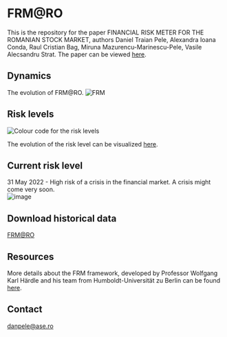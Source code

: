 # FRM@RO

This is the repository for the paper FINANCIAL RISK METER FOR THE ROMANIAN STOCK MARKET, authors Daniel Traian Pele, Alexandra Ioana Conda, Raul Cristian Bag, Miruna Mazurencu-Marinescu-Pele, Vasile Alecsandru Strat.
The paper can be viewed [here]().

## Dynamics

The evolution of FRM@RO.
![FRM](/frm_ro/docs/assets/FRM_RO.png)

## Risk levels

![Colour code for the risk levels](/frm_ro/docs/assets/color_code.png)

The evolution of the risk level can be visualized [here](https://danpele.github.io/frm_ro/docs/assets/FRM_RO.html).

## Current risk level

31 May 2022 - High risk of a crisis in the financial market.	A crisis might come very soon.
<br/>
![image](https://user-images.githubusercontent.com/26813254/178288115-d9c682c0-ba87-47ee-bf36-d872985a288d.png)


## Download historical data

[FRM@RO](/frm_ro/docs/assets/frm.csv)

## Resources

More details about the FRM framework, developed by Professor Wolfgang Karl Härdle and his team from Humboldt-Universität zu Berlin can be found [here](http://frm.wiwi.hu-berlin.de/).

## Contact
danpele@ase.ro

